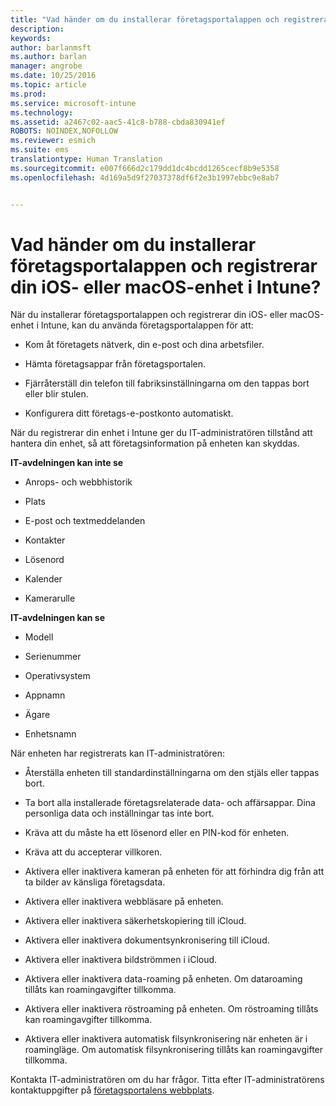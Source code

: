 ```yaml
---
title: "Vad händer om du installerar företagsportalappen och registrerar din iOS- eller macOS-enhet i Intune? Microsoft Intune"
description: 
keywords: 
author: barlanmsft
ms.author: barlan
manager: angrobe
ms.date: 10/25/2016
ms.topic: article
ms.prod: 
ms.service: microsoft-intune
ms.technology: 
ms.assetid: a2467c02-aac5-41c8-b788-cbda830941ef
ROBOTS: NOINDEX,NOFOLLOW
ms.reviewer: esmich
ms.suite: ems
translationtype: Human Translation
ms.sourcegitcommit: e007f666d2c179dd1dc4bcdd1265cecf8b9e5358
ms.openlocfilehash: 4d169a5d9f27037378df6f2e3b1997ebbc9e8ab7


---
```



# <a name="what-happens-if-you-install-the-company-portal-app-and-enroll-your-ios-or-macos-device-in-intune"></a>Vad händer om du installerar företagsportalappen och registrerar din iOS- eller macOS-enhet i Intune?

När du installerar företagsportalappen och registrerar din iOS- eller macOS-enhet i Intune, kan du använda företagsportalappen för att:

-   Kom åt företagets nätverk, din e-post och dina arbetsfiler.

-   Hämta företagsappar från företagsportalen.

-   Fjärråterställ din telefon till fabriksinställningarna om den tappas bort eller blir stulen.

-   Konfigurera ditt företags-e-postkonto automatiskt.

När du registrerar din enhet i Intune ger du IT-administratören tillstånd att hantera din enhet, så att företagsinformation på enheten kan skyddas.

**IT-avdelningen kan inte se**

-   Anrops- och webbhistorik

-   Plats

-   E-post och textmeddelanden

-   Kontakter

-   Lösenord

-   Kalender

-   Kamerarulle

**IT-avdelningen kan se**

-   Modell

-   Serienummer

-   Operativsystem

-   Appnamn

-   Ägare

-   Enhetsnamn

När enheten har registrerats kan IT-administratören:

-   Återställa enheten till standardinställningarna om den stjäls eller tappas bort.

-   Ta bort alla installerade företagsrelaterade data- och affärsappar. Dina personliga data och inställningar tas inte bort.

-   Kräva att du måste ha ett lösenord eller en PIN-kod för enheten.

-   Kräva att du accepterar villkoren.

-   Aktivera eller inaktivera kameran på enheten för att förhindra dig från att ta bilder av känsliga företagsdata.

-   Aktivera eller inaktivera webbläsare på enheten.

-   Aktivera eller inaktivera säkerhetskopiering till iCloud.

-   Aktivera eller inaktivera dokumentsynkronisering till iCloud.

-   Aktivera eller inaktivera bildströmmen i iCloud.

-   Aktivera eller inaktivera data-roaming på enheten. Om dataroaming tillåts kan roamingavgifter tillkomma.

-   Aktivera eller inaktivera röstroaming på enheten. Om röstroaming tillåts kan roamingavgifter tillkomma.

-   Aktivera eller inaktivera automatisk filsynkronisering när enheten är i roamingläge. Om automatisk filsynkronisering tillåts kan roamingavgifter tillkomma.

Kontakta IT-administratören om du har frågor. Titta efter IT-administratörens kontaktuppgifter på [företagsportalens webbplats](http://portal.manage.microsoft.com).



<!--HONumber=Dec16_HO1-->


